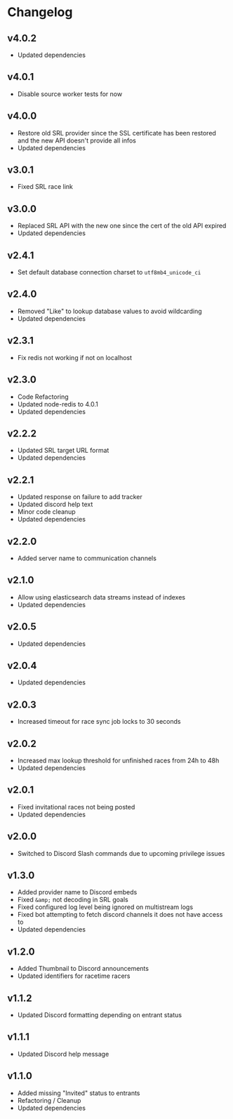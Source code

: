 # Changelog

## v4.0.2

- Updated dependencies

## v4.0.1

- Disable source worker tests for now

## v4.0.0

- Restore old SRL provider since the SSL certificate has been restored and the new API doesn't provide all infos
- Updated dependencies

## v3.0.1

- Fixed SRL race link

## v3.0.0

- Replaced SRL API with the new one since the cert of the old API expired
- Updated dependencies

## v2.4.1

- Set default database connection charset to `utf8mb4_unicode_ci`

## v2.4.0

- Removed "Like" to lookup database values to avoid wildcarding
- Updated dependencies

## v2.3.1

- Fix redis not working if not on localhost

## v2.3.0

- Code Refactoring
- Updated node-redis to 4.0.1
- Updated dependencies

## v2.2.2

- Updated SRL target URL format
- Updated dependencies

## v2.2.1

- Updated response on failure to add tracker
- Updated discord help text
- Minor code cleanup
- Updated dependencies

## v2.2.0

- Added server name to communication channels

## v2.1.0

- Allow using elasticsearch data streams instead of indexes
- Updated dependencies

## v2.0.5

- Updated dependencies

## v2.0.4

- Updated dependencies

## v2.0.3

- Increased timeout for race sync job locks to 30 seconds

## v2.0.2

- Increased max lookup threshold for unfinished races from 24h to 48h
- Updated dependencies

## v2.0.1

- Fixed invitational races not being posted
- Updated dependencies

## v2.0.0

- Switched to Discord Slash commands due to upcoming privilege issues

## v1.3.0

- Added provider name to Discord embeds
- Fixed `&amp;` not decoding in SRL goals
- Fixed configured log level being ignored on multistream logs
- Fixed bot attempting to fetch discord channels it does not have access to
- Updated dependencies

## v1.2.0

- Added Thumbnail to Discord announcements
- Updated identifiers for racetime racers

## v1.1.2

- Updated Discord formatting depending on entrant status

## v1.1.1

- Updated Discord help message

## v1.1.0

- Added missing "Invited" status to entrants
- Refactoring / Cleanup
- Updated dependencies
